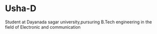 # Usha-D
Student at Dayanada sagar university,pursuring B.Tech engineering in the field of Electronic and communication
